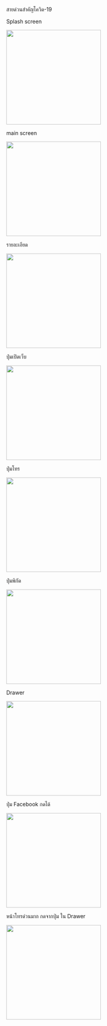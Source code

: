 สายด่วนสำคัญโควิด-19

Splash screen

<img src = "https://user-images.githubusercontent.com/69613390/141333046-cbede469-eea6-4ce9-96c0-eae6e397a878.png" width = "250">

main screen

<img src = "https://user-images.githubusercontent.com/69613390/142462115-3fb24d2c-742e-4b52-8e36-b074a328f6ad.png" width = "250">

รายละเอียด

<img src = "https://user-images.githubusercontent.com/69613390/142462360-d0238a07-71b6-4cc3-9564-ef76318f8608.pngg" width = "250">

ปุ่มเปิดเว็บ

<img src = "https://user-images.githubusercontent.com/69613390/141333379-701e4f9b-7f13-4bfc-b8d6-c69c77b6eb44.png" width = "250">

ปุ่มโทร

<img src = "https://user-images.githubusercontent.com/69613390/141333440-dc614440-e683-4b5d-bdef-0a825f57b108.png" width = "250">

ปุ่มพิกัด

<img src = "https://user-images.githubusercontent.com/69613390/141333505-888e6cd9-3903-480f-833b-82e052388aca.png" width = "250">

Drawer

<img src = "https://user-images.githubusercontent.com/69613390/142462237-7aeb574f-b1ff-4480-addb-4be355c0e994.png" width = "250">

ปุ่ม Facebook กดได้

<img src = "https://user-images.githubusercontent.com/69613390/142462360-d0238a07-71b6-4cc3-9564-ef76318f8608.png" width = "250">

หน้าโทรด่วนมาก กดจากปุ่ม ใน Drawer

<img src = "https://user-images.githubusercontent.com/69613390/142462543-160985d9-c249-418e-bba2-16976654a7be.png" width = "250">

